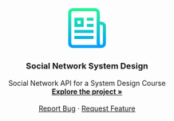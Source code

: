 <div align="center">
  <a href="https://github.com/chistyakoviv/social_network_system_design">
    <img src="images/logo.png" alt="Logo" width="80" height="80">
  </a>

  <h3 align="center">Social Network System Design</h3>

  <p align="center">
    Social Network API for a System Design Course
    <br />
    <a href="https://github.com/chistyakoviv/social_network_system_design"><strong>Explore the project »</strong></a>
    <br />
    <br />
    <a href="https://github.com/chistyakoviv/social_network_system_design/issues">Report Bug</a>
    ·
    <a href="https://github.com/chistyakoviv/social_network_system_design/issues">Request Feature</a>
  </p>
</div>